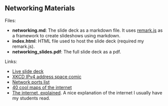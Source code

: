 ## Networking Materials

Files:
- __networking.md__: The slide deck as a markdown file. It uses [remark.js](https://remarkjs.com/#1) as a framework to create slideshows using markdown.
- __index.html__: HTML file used to host the slide deck (required my remark.js).
- __networking_slides.pdf__: The full slide deck as a pdf.

Links:
- [Live slide deck](https://hunter-teacher-cert.github.io/csci70700-spring2023/materials/networking/#1)
- [XKCD IPv4 address space comic](https://xkcd.com/195/)
- [Network ports list](https://en.wikipedia.org/wiki/List_of_TCP_and_UDP_port_numbers)
- [40 cool maps of the internet](https://www.vox.com/a/internet-maps)
- [The internet, explained](https://www.vox.com/2014/6/16/18076282/the-internet). A nice explanation of the internet I usually have my students read.
